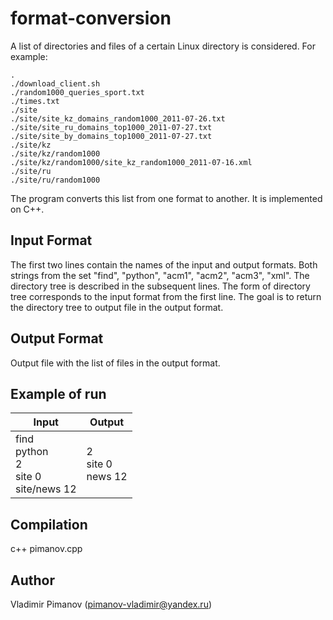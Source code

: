 # format-conversion

A list of directories and files of a certain Linux directory is considered. For example:


    .
    ./download_client.sh
    ./random1000_queries_sport.txt
    ./times.txt
    ./site
    ./site/site_kz_domains_random1000_2011-07-26.txt
    ./site/site_ru_domains_top1000_2011-07-27.txt
    ./site/site_by_domains_top1000_2011-07-27.txt
    ./site/kz
    ./site/kz/random1000
    ./site/kz/random1000/site_kz_random1000_2011-07-16.xml
    ./site/ru
    ./site/ru/random1000


The program converts this list from one format to another. It is implemented on C++.


## Input Format

The first two lines contain the names of the input and output formats. Both strings from the set "find", "python", "acm1", "acm2", "acm3", "xml". The directory tree is described in the subsequent lines. The form of directory tree corresponds to the input format from the first line. The goal is to return the directory tree to output file in the output format.

## Output Format

Output file with the list of files in the output format. 

## Example of run

| Input | Output | 
|-------|--------|
| find<br/> python<br/> 2<br/> site 0<br/> site/news 12 | 2<br/> site 0<br/> news 12 |


## Compilation

c++ pimanov.cpp

## Author 

Vladimir Pimanov (pimanov-vladimir@yandex.ru)



